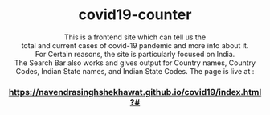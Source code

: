 <h1 align="center"> covid19-counter</h1>
<p align="center">This is a frontend site which can tell us the <br>total and current cases of covid-19 pandemic and more info about it.<br>
For Certain reasons, the site is particularly focused on India.<br>
The Search Bar also works and gives output for Country names, Country Codes, Indian State names, and Indian State Codes.
The page is live at :</p>
<h3 align="center" ><a href="https://navendrasinghshekhawat.github.io/covid19/index.html?#" target="_blank">https://navendrasinghshekhawat.github.io/covid19/index.html?#</a></h3>

